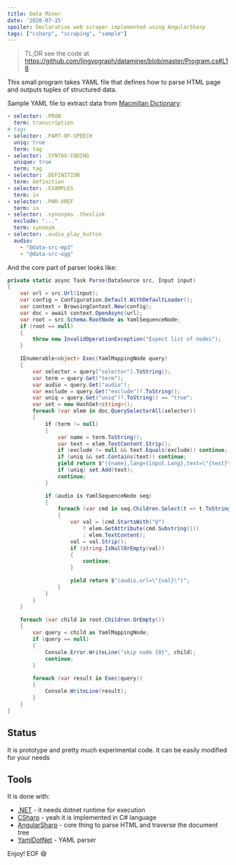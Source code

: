 ```yaml
---
title: Data Miner
date: '2020-07-15'
spoiler: Declarative web scraper implemented using AngularSharp
tags: ["csharp", "scraping", "sample"]
---
```


> TL;DR see the code at https://github.com/lingvograph/dataminer/blob/master/Program.cs#L18

This small program takes YAML file that defines how to parse HTML page and outputs tuples of structured data.

Sample YAML file to extract data from [Macmillan Dictionary](https://www.macmillandictionary.com/):

```yaml
- selector: .PRON
  term: transcription
# tags
- selector: .PART-OF-SPEECH
  uniq: true
  term: tag
- selector: .SYNTAX-CODING
  unique: true
  term: tag
- selector: .DEFINITION
  term: definition
- selector: .EXAMPLES
  term: in
- selector: .PHR-XREF
  term: in
- selector: .synonyms .theslink
  exclude: "..."
  term: synonym
- selector: .audio_play_button
  audio:
    - "@data-src-mp3"
    - "@data-src-ogg"
```

And the core part of parser looks like:

```csharp
private static async Task Parse(DataSource src, Input input)
{
    var url = src.Url(input);
    var config = Configuration.Default.WithDefaultLoader();
    var context = BrowsingContext.New(config);
    var doc = await context.OpenAsync(url);
    var root = src.Schema.RootNode as YamlSequenceNode;
    if (root == null)
    {
        throw new InvalidOperationException("Expect list of nodes");
    }

    IEnumerable<object> Exec(YamlMappingNode query)
    {
        var selector = query["selector"].ToString();
        var term = query.Get("term");
        var audio = query.Get("audio");
        var exclude = query.Get("exclude")?.ToString();
        var uniq = query.Get("uniq")?.ToString() == "true";
        var set = new HashSet<string>();
        foreach (var elem in doc.QuerySelectorAll(selector))
        {
            if (term != null)
            {
                var name = term.ToString();
                var text = elem.TextContent.Strip();
                if (exclude != null && text.Equals(exclude)) continue;
                if (uniq && set.Contains(text)) continue;
                yield return $"({name},lang={input.Lang},text=\"{text}\")";
                if (uniq) set.Add(text);
                continue;
            }

            if (audio is YamlSequenceNode seq)
            {
                foreach (var cmd in seq.Children.Select(t => t.ToString()))
                {
                    var val = (cmd.StartsWith("@")
                        ? elem.GetAttribute(cmd.Substring(1))
                        : elem.TextContent);
                    val = val.Strip();
                    if (string.IsNullOrEmpty(val))
                    {
                        continue;
                    }

                    yield return $"(audio,url=\"{val}\")";
                }
            }
        }
    }

    foreach (var child in root.Children.OrEmpty())
    {
        var query = child as YamlMappingNode;
        if (query == null)
        {
            Console.Error.WriteLine("skip node {0}", child);
            continue;
        }

        foreach (var result in Exec(query))
        {
            Console.WriteLine(result);
        }
    }
}
```

## Status

It is prototype and pretty much experimental code. It can be easily modified for your needs

## Tools

It is done with:

- [.NET](https://dotnet.microsoft.com/) - it needs dotnet runtime for execution
- [CSharp](https://github.com/dotnet/csharplang) - yeah it is implemented in C# language
- [AngularSharp](https://github.com/AngleSharp/AngleSharp) - core thing to parse HTML and traverse the document tree
- [YamlDotNet](https://github.com/aaubry/YamlDotNet) - YAML parser

Enjoy! EOF :smile:
